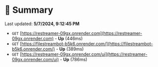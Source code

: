# 📖 Summary
Last updated: **5/7/2024, 9:12:45 PM**

- `GET` [https://restreamer-09gx.onrender.com](https://restreamer-09gx.onrender.com) - **Up** (446ms)
- `GET` [https://filestreambot-b5k6.onrender.com/](https://filestreambot-b5k6.onrender.com/) - **Up** (389ms)
- `GET` [https://restreamer-09gx.onrender.com/ui](https://restreamer-09gx.onrender.com/ui) - **Up** (786ms)
